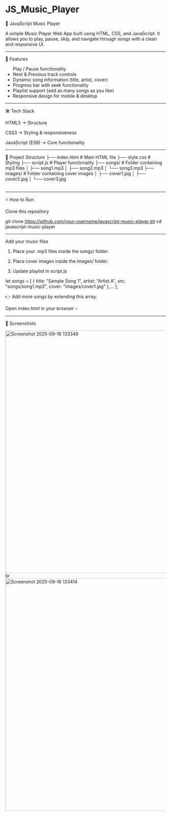 # JS_Music_Player
🎵 JavaScript Music Player

A simple Music Player Web App built using HTML, CSS, and JavaScript.
It allows you to play, pause, skip, and navigate through songs with a clean and responsive UI.
<hr>

🚀 Features
<ul>
Play / Pause functionality

<li> Next & Previous track controls </li>

<li> Dynamic song information (title, artist, cover) </li>

<li> Progress bar with seek functionality </li>

<li> Playlist support (add as many songs as you like) </li>

<li> Responsive design for mobile & desktop </li>
</ul>
<hr>

🛠️ Tech Stack

HTML5 → Structure

CSS3 → Styling & responsiveness

JavaScript (ES6) → Core functionality
<hr>
<table>
  <tr>
📂 Project Structure
├── index.html        # Main HTML file
├── style.css         # Styling
├── script.js         # Player functionality
├── songs/            # Folder containing mp3 files
│   ├── song1.mp3
│   ├── song2.mp3
│   └── song3.mp3
├── images/           # Folder containing cover images
│   ├── cover1.jpg
│   ├── cover2.jpg
│   └── cover3.jpg
    </tr>
</table>

<hr>

⚡ How to Run

Clone this repository

git clone https://github.com/your-username/javascript-music-player.git
cd javascript-music-player

<hr>

Add your music files

1) Place your .mp3 files inside the songs/ folder.

2) Place cover images inside the images/ folder.

3) Update playlist in script.js

let songs = [
        { title: "Sample Song 1", artist: "Artist A", src: "songs/song1.mp3", cover: "images/cover1.jpg" },...
];


👉 Add more songs by extending this array.

Open index.html in your browser 🎶
<hr>

📸 Screenshots

<img width="1269" height="760" alt="Screenshot 2025-09-16 133349" src="https://github.com/user-attachments/assets/e2e13047-0fd8-4126-a2f1-59894f1f8f78" />
br
<img width="1104" height="729" alt="Screenshot 2025-09-16 133414" src="https://github.com/user-attachments/assets/6286d146-d5f4-4ab4-98d6-aac952c156cb" />


